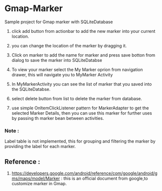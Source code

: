 # Gmap-Marker
Sample project for Gmap marker with SQLiteDatabase

1) click add button from actionbar to add the new marker into your current location.

2) you can change the location of the marker by dragging it.

3) Click on marker to add the name for marker and press save botton from dialog to save the marker into SQLiteDatabse

4) To view your marker select the My Marker oprion from navigation drawer, this will navigate you to MyMarker Activity

5) In MyMarkerActivity you can see the list of marker that you saved into the SQLiteDatabse.

6) select delete button from list to delete the marker from database.

7) use simple OnItemClickListener pattern for MarkerAdapter to get the selected Marker Details, then you can use this marker for further uses by passing th marker bean between activities.

### Note :
Label table is not implemented, this for grouping and filtering the marker by providing the label for each marker.


## Reference : 
1) https://developers.google.com/android/reference/com/google/android/gms/maps/model/Marker : this is an official document from google,to customize marker in Gmap.
